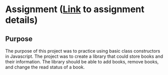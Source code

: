 # Assignment ([Link](https://www.theodinproject.com/lessons/node-path-javascript-library#project-solution) to assignment details)

## Purpose

The purpose of this project was to practice using basic class constructors in Javascript. The project was to create a library that could store books and their information. The library should be able to add books, remove books, and change the read status of a book.
